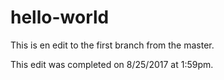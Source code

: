 # hello-world
This is en edit to the first branch from the master.

This edit was completed on 8/25/2017 at 1:59pm.
